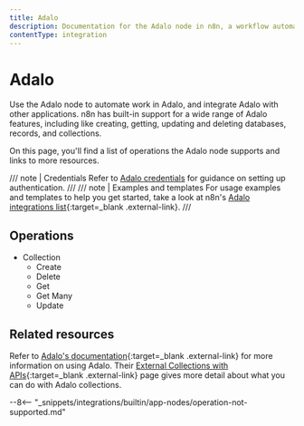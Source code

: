 ```yaml
---
title: Adalo
description: Documentation for the Adalo node in n8n, a workflow automation platform. Includes details of operations and configuration, and links to examples and credentials information.
contentType: integration
---
```


# Adalo

Use the Adalo node to automate work in Adalo, and integrate Adalo with other applications. n8n has built-in support for a wide range of Adalo features, including like creating, getting, updating and deleting databases, records, and collections.

On this page, you'll find a list of operations the Adalo node supports and links to more resources.

/// note | Credentials
Refer to [Adalo credentials](/integrations/builtin/credentials/adalo/) for guidance on setting up authentication. 
///	
/// note | Examples and templates
For usage examples and templates to help you get started, take a look at n8n's [Adalo integrations list](https://n8n.io/integrations/adalo/){:target=_blank .external-link}.
///
## Operations

* Collection
	* Create
	* Delete
	* Get
	* Get Many
	* Update

## Related resources

Refer to [Adalo's documentation](https://help.adalo.com/){:target=_blank .external-link} for more information on using Adalo. Their [External Collections with APIs](https://help.adalo.com/integrations/external-collections-with-apis){:target=_blank .external-link} page gives more detail about what you can do with Adalo collections.

--8<-- "_snippets/integrations/builtin/app-nodes/operation-not-supported.md"


